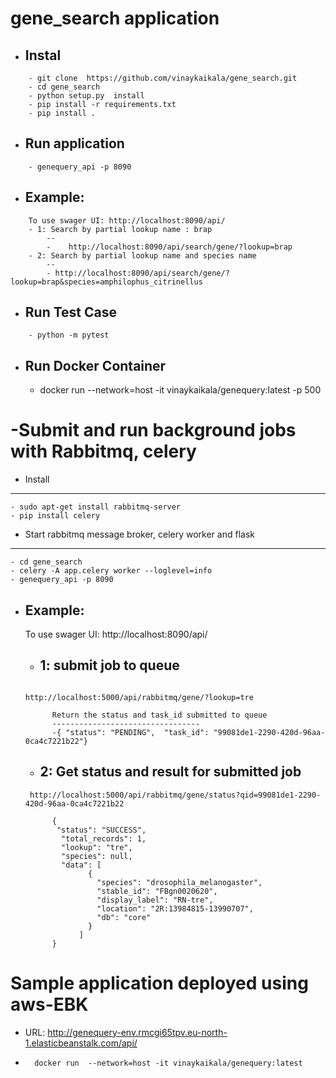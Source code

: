 gene_search application
=============

- Instal
    --
``` 
    - git clone  https://github.com/vinaykaikala/gene_search.git
    - cd gene_search
    - python setup.py  install
    - pip install -r requirements.txt
    - pip install .
``` 
 - Run application
    --
```
    - genequery_api -p 8090
```
    
 
 - Example:
    --
```
    To use swager UI: http://localhost:8090/api/
    - 1: Search by partial lookup name : brap 
        --
        -    http://localhost:8090/api/search/gene/?lookup=brap
    - 2: Search by partial lookup name and species name
        --
        - http://localhost:8090/api/search/gene/?lookup=brap&species=amphilophus_citrinellus
```
 
 - Run Test Case
    --
```
    - python -m pytest
```

 - Run Docker Container 
    --
   - docker run  --network=host -it vinaykaikala/genequery:latest -p 500	


-Submit and run background jobs with Rabbitmq, celery
=======

- Install
--------
```
- sudo apt-get install rabbitmq-server
- pip install celery

```
- Start rabbitmq message broker, celery worker and flask
-------
```
- cd gene_search	
- celery -A app.celery worker --loglevel=info
- genequery_api -p 8090 
```
- Example:
    --
    To use swager UI: http://localhost:8090/api/
    - 1: submit job to queue
        --
  ```
        
  http://localhost:5000/api/rabbitmq/gene/?lookup=tre
	
		Return the status and task_id submitted to queue
		---------------------------------
		-{ "status": "PENDING",  "task_id": "99081de1-2290-420d-96aa-0ca4c7221b22"}
  ```
    - 2: Get status and result for submitted job
        --
  ```
   http://localhost:5000/api/rabbitmq/gene/status?qid=99081de1-2290-420d-96aa-0ca4c7221b22
    
		{
 		 "status": "SUCCESS",
		  "total_records": 1,
		  "lookup": "tre",
		  "species": null,
		  "data": [
			    {
			      "species": "drosophila_melanogaster",
			      "stable_id": "FBgn0020620",
			      "display_label": "RN-tre",
			      "location": "2R:13984815-13990707",
			      "db": "core"
			    }
			  ]
		}

  ```

Sample application deployed using aws-EBK
=====
-	URL: http://genequery-env.rmcgi65tpv.eu-north-1.elasticbeanstalk.com/api/
-       docker run  --network=host -it vinaykaikala/genequery:latest 
